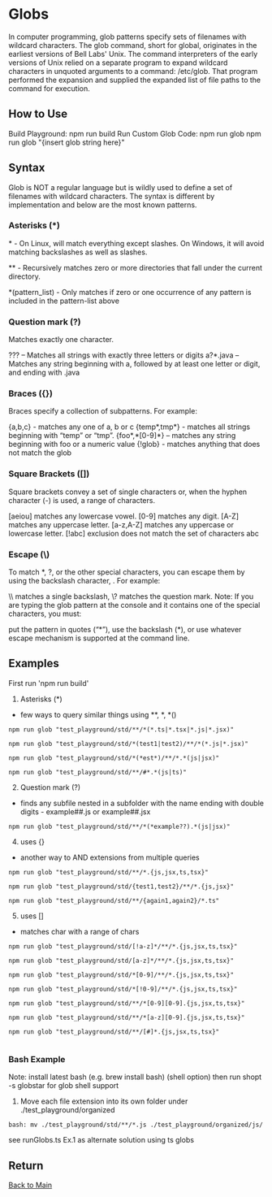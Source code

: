# Globs

In computer programming, glob patterns specify sets of filenames with wildcard characters. The glob command, short for global, originates in the earliest versions of Bell Labs' Unix. The command interpreters of the early versions of Unix relied on a separate program to expand wildcard characters in unquoted arguments to a command: /etc/glob. That program performed the expansion and supplied the expanded list of file paths to the command for execution.

## How to Use

Build Playground: npm run build
Run Custom Glob Code: npm run glob
npm run glob "{insert glob string here}"

## Syntax

Glob is NOT a regular language but is wildly used to define a set of filenames with wildcard characters. The syntax is different by implementation and below are the most known patterns.

### Asterisks (\*)

\* - On Linux, will match everything except slashes. On Windows, it will avoid matching backslashes as well as slashes.

\*\* - Recursively matches zero or more directories that fall under the current directory.

\*(pattern_list) - Only matches if zero or one occurrence of any pattern is included in the pattern-list above

### Question mark (?)

Matches exactly one character.

??? – Matches all strings with exactly three letters or digits
a?\*.java – Matches any string beginning with a, followed by at least one letter or digit, and ending with .java

### Braces ({})

Braces specify a collection of subpatterns. For example:

{a,b,c} - matches any one of a, b or c
{temp*,tmp*} - matches all strings beginning with “temp” or “tmp”.
{foo\*,\*[0-9]\*} – matches any string beginning with foo or a numeric value
{!glob} - matches anything that does not match the glob

### Square Brackets ([])

Square brackets convey a set of single characters or, when the hyphen character (-) is used, a range of characters.

[aeiou] matches any lowercase vowel.
[0-9] matches any digit.
[A-Z] matches any uppercase letter.
[a-z,A-Z] matches any uppercase or lowercase letter.
[!abc] exclusion does not match the set of characters abc

### Escape (\\)

To match \*, ?, or the other special characters, you can escape them by using the backslash character, \. For example:

\\\\ matches a single backslash,
\\? matches the question mark.
Note: If you are typing the glob pattern at the console and it contains one of the special characters, you must:

put the pattern in quotes (“\*”),
use the backslash (\*),
or use whatever escape mechanism is supported at the command line.

## Examples

First run 'npm run build'

1. Asterisks (\*)

- few ways to query similar things using \*\*, \*, \*()

```
npm run glob "test_playground/std/**/*(*.ts|*.tsx|*.js|*.jsx)"

npm run glob "test_playground/std/*(test1|test2)/**/*(*.js|*.jsx)"

npm run glob "test_playground/std/*(*est*)/**/*.*(js|jsx)"

npm run glob "test_playground/std/**/#*.*(js|ts)"

```

2. Question mark (?)

- finds any subfile nested in a subfolder with the name ending with double digits - example##.js or example##.jsx

```
npm run glob "test_playground/std/**/*(*example??).*(js|jsx)"
```

4. uses {}

- another way to AND extensions from multiple queries

```
npm run glob "test_playground/std/**/*.{js,jsx,ts,tsx}"

npm run glob "test_playground/std/{test1,test2}/**/*.{js,jsx}"

npm run glob "test_playground/std/**/{again1,again2}/*.ts"
```

5. uses []

- matches char with a range of chars

```
npm run glob "test_playground/std/[!a-z]*/**/*.{js,jsx,ts,tsx}"

npm run glob "test_playground/std/[a-z]*/**/*.{js,jsx,ts,tsx}"

npm run glob "test_playground/std/*[0-9]/**/*.{js,jsx,ts,tsx}"

npm run glob "test_playground/std/*[!0-9]/**/*.{js,jsx,ts,tsx}"

npm run glob "test_playground/std/**/*[0-9][0-9].{js,jsx,ts,tsx}"

npm run glob "test_playground/std/**/*[a-z][0-9].{js,jsx,ts,tsx}"

npm run glob "test_playground/std/**/[#]*.{js,jsx,ts,tsx}"


```

### Bash Example

Note: install latest bash (e.g. brew install bash)
(shell option)
then run shopt -s globstar
for glob shell support

1. Move each file extension into its own folder under ./test_playground/organized

```
bash: mv ./test_playground/std/**/*.js ./test_playground/organized/js/
```

see runGlobs.ts Ex.1 as alternate solution using ts globs

## Return

[Back to Main](./README.md)
